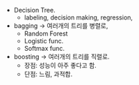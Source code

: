 * Decision Tree.
    * labeling, decision making, regression, 
* bagging -> 여러개의 트리를 병렬로,
    * Random Forest
    * Logistic func.
    * Softmax func.
* boosting -> 여러개의 트리를 직렬로.
    * 장점: 성능이 아주 좋다고 함.
    * 단점: 느림, 과적합.